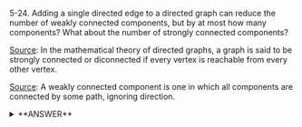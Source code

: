 ﻿5-24. Adding a single directed edge to a directed graph can reduce the number of weakly connected components, but by at most how many components? What about the number of strongly connected components?


[Source](https://en.wikipedia.org/wiki/Strongly_connected_component): 
In the mathematical theory of directed graphs, a graph is said to be strongly connected or diconnected if every vertex is reachable from every other vertex. 


[Source](https://www.quora.com/What-are-strongly-and-weakly-connected-components): 
A weakly connected component is one in which all components are connected by some path, ignoring direction.


<details>
<summary>**ANSWER**</summary>
  <p>

  It can at most decrease the number of weakly connected components by 1. 

  It can decrease the number of strongly connected components by 0 to number of components - 1. This is because if you have a directed graph 1 -> 2 -> 3 -> 4 and created an edge from 4 -> 1 you would result in 1 strongly connected component where you had 3 before. 

  </p>
</details>